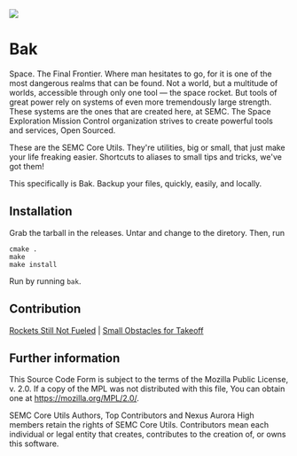 <img src="https://semissioncontrol.github.io/assets/logo/SEMC%20Logo%20Wide.png"/>

# Bak

Space. The Final Frontier. Where man hesitates to go, for it is one of the most dangerous realms that can be found. Not a world, but a multitude of worlds, accessible through only one tool — the space rocket. But tools of great power rely on systems of even more tremendously large strength. These systems are the ones that are created here, at SEMC. The Space Exploration Mission Control organization strives to create powerful tools and services, Open Sourced.

These are the SEMC Core Utils. They're utilities, big or small, that just make your life freaking easier. Shortcuts to aliases to small tips and tricks, we've got them!

This specifically is Bak. Backup your files, quickly, easily, and locally.

## Installation

Grab the tarball in the releases. Untar and change to the diretory. Then, run

```
cmake . 
make
make install
```

Run by running `bak`.

## Contribution

[Rockets Still Not Fueled](https://github.com/secoreutils/bak/search?utf8=%E2%9C%93&q=TODO) | [Small Obstacles for Takeoff](https://github.com/secoreutils/bak/issues?q=is%3Aopen+is%3Aissue+label%3A%22Good+First+Issue%22)

## Further information

This Source Code Form is subject to the terms of the Mozilla Public
License, v. 2.0. If a copy of the MPL was not distributed with this
file, You can obtain one at https://mozilla.org/MPL/2.0/.

SEMC Core Utils Authors, Top Contributors and Nexus Aurora High members retain the rights of SEMC Core Utils. Contributors mean each individual or legal entity that creates, contributes to the creation of, or owns this software.
